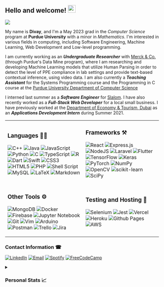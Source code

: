 ## Hello and welcome! <img src="https://raw.githubusercontent.com/MartinHeinz/MartinHeinz/master/wave.gif" width="25px">

<!-- <p align="center"> -->
<img src="https://readme-typing-svg.demolab.com?font=Times+New+Roman&duration=4000&height=60&pause=500&multiline=true&lines=Divay+Gupta;Software+Engineer+%7C+ML+Engineer+%7C+Full-Stack" />
<!-- <img src="https://github-stats-alpha.vercel.app/api?username=black-tul1p&cc=22272e&tc=37BCF6&ic=fff&bc=0000" />  -->
<!-- </p> -->

My name is **Divay**, and I'm a May 2023 grad in the *Computer Science* program at **Purdue University** with a minor in *Mathematics*. I'm interested in various fields in computing, including Software Engineering, Machine Learning, Web Development and Low-level programming. 

I am currently working as an ***Undergraduate Researcher*** with [Merck & Co.](https://www.merck.com/) (through Purdue's Data Mine program), where I am researching and developing Machine Learning models that utilize Human Parsing in order to detect the level of PPE compliance in lab settings and provide text-based contextual inference, using video data. I am also currently a ***Teaching Assistant*** for the Systems Programming course and the Programming in C course at the [Purdue University Department of Computer Science](https://www.cs.purdue.edu/)

I interned last summer as a ***Software Engineer*** for [Slalom](https://www.slalom.com/). I have also recently worked as a ***Full-Stack Web Developer*** for a local small business. I have previously worked at the [Department of Economy & Tourism, Dubai](https://www.visitdubai.com/) as an ***Applications Development Intern*** during Summer 2021.

<!-- (You can see my Portfolio page [here](https://black-tul1p.github.io/Portfolio/). It is a work-in-progress since I very recently learned React!) -->

<table>
  <tr>
    <td>
      <h3>Languages 👨‍💻</h3>
      <p>
      <img src="https://img.shields.io/badge/c++-%2300599C.svg?style=for-the-badge&logo=c%2B%2B&logoColor=white" alt="C++">
      <img src="https://img.shields.io/badge/java-%23ED8B00.svg?style=for-the-badge&logo=java&logoColor=white" alt="Java">
      <img src="https://img.shields.io/badge/javascript-%23323330.svg?style=for-the-badge&logo=javascript&logoColor=%23F7DF1E" alt="JavaScript">
      <img src="https://img.shields.io/badge/python-3670A0?style=for-the-badge&logo=python&logoColor=ffdd54" alt="Python">
      <img src="https://img.shields.io/badge/c-%2300599C.svg?style=for-the-badge&logo=c&logoColor=white" alt="C">
      <img src="https://img.shields.io/badge/typescript-%23007ACC.svg?style=for-the-badge&logo=typescript&logoColor=white" alt="TypeScript">
      <img src="https://img.shields.io/badge/r-%23276DC3.svg?style=for-the-badge&logo=r&logoColor=white" alt="R">
      <img src="https://img.shields.io/badge/dart-%230175C2.svg?style=for-the-badge&logo=dart&logoColor=white" alt="Dart">
      <img src="https://img.shields.io/badge/swift-F54A2A?style=for-the-badge&logo=swift&logoColor=white" alt="Swift">
      <img src="https://img.shields.io/badge/css3-%231572B6.svg?style=for-the-badge&logo=css3&logoColor=white" alt="CSS3">
      <img src="https://img.shields.io/badge/html5-%23E34F26.svg?style=for-the-badge&logo=html5&logoColor=white" alt="HTML5">
      <img src="https://img.shields.io/badge/php-%23777BB4.svg?style=for-the-badge&logo=php&logoColor=white" alt="PHP">
      <img src="https://img.shields.io/badge/shell_script-%23121011.svg?style=for-the-badge&logo=gnu-bash&logoColor=white" alt="Shell Script">
      <img src="https://img.shields.io/badge/mysql-%2300f.svg?style=for-the-badge&logo=mysql&logoColor=white" alt="MySQL">
      <img src="https://img.shields.io/badge/latex-%23008080.svg?style=for-the-badge&logo=latex&logoColor=white" alt="LaTeX">
      <img src="https://img.shields.io/badge/markdown-%23000000.svg?style=for-the-badge&logo=markdown&logoColor=white" alt="Markdown">
      </p>
    </td>
    <td>
      <h3>Frameworks ⚒</h3>
      <p>
      <img src="https://img.shields.io/badge/react-%2320232a.svg?style=for-the-badge&logo=react&logoColor=%2361DAFB" alt="React">
      <img src="https://img.shields.io/badge/express.js-%23404d59.svg?style=for-the-badge&logo=express&logoColor=%2361DAFB" alt="Express.js">
      <img src="https://img.shields.io/badge/node.js-6DA55F?style=for-the-badge&logo=node.js&logoColor=white" alt="NodeJS">
      <img src="https://img.shields.io/badge/laravel-%23FF2D20.svg?style=for-the-badge&logo=laravel&logoColor=white" alt="Laravel">
      <img src="https://img.shields.io/badge/Flutter-%2302569B.svg?style=for-the-badge&logo=Flutter&logoColor=white" alt="Flutter">
      <img src="https://img.shields.io/badge/TensorFlow-%23FF6F00.svg?style=for-the-badge&logo=TensorFlow&logoColor=white" alt="TensorFlow">
      <img src="https://img.shields.io/badge/Keras-%23D00000.svg?style=for-the-badge&logo=Keras&logoColor=white" alt="Keras">
      <img src="https://img.shields.io/badge/PyTorch-%23EE4C2C.svg?style=for-the-badge&logo=PyTorch&logoColor=white" alt="PyTorch">
      <img src="https://img.shields.io/badge/numpy-%23013243.svg?style=for-the-badge&logo=numpy&logoColor=white" alt="NumPy">
      <img src="https://img.shields.io/badge/opencv-%23white.svg?style=for-the-badge&logo=opencv&logoColor=white" alt="OpenCV">
      <img src="https://img.shields.io/badge/scikit--learn-%23F7931E.svg?style=for-the-badge&logo=scikit-learn&logoColor=white" alt="scikit-learn">
      <img src="https://img.shields.io/badge/SciPy-%230C55A5.svg?style=for-the-badge&logo=scipy&logoColor=%white" alt="SciPy">
      </p>
    </td>
  </tr>
  <tr>
    <td>
      <h3>Other Tools ⚙️</h3>
      <p>
      <img src="https://img.shields.io/badge/MongoDB-%234ea94b.svg?style=for-the-badge&logo=mongodb&logoColor=white" alt="MongoDB">
      <img src="https://img.shields.io/badge/docker-%230db7ed.svg?style=for-the-badge&logo=docker&logoColor=white" alt="Docker">
      <img src="https://img.shields.io/badge/firebase-%23039BE5.svg?style=for-the-badge&logo=firebase" alt="Firebase">
      <img src="https://img.shields.io/badge/jupyter-%23FA0F00.svg?style=for-the-badge&logo=jupyter&logoColor=white" alt="Jupyter Notebook">
      <img src="https://img.shields.io/badge/git-%23F05033.svg?style=for-the-badge&logo=git&logoColor=white" alt="Git">
      <img src="https://img.shields.io/badge/VIM-%2311AB00.svg?style=for-the-badge&logo=vim&logoColor=white" alt="Vim">
      <img src="https://img.shields.io/badge/-Arduino-00979D?style=for-the-badge&logo=Arduino&logoColor=white" alt="Arduino">
      <img src="https://img.shields.io/badge/Postman-FF6C37?style=for-the-badge&logo=postman&logoColor=white" alt="Postman">
      <img src="https://img.shields.io/badge/Trello-%23026AA7.svg?style=for-the-badge&logo=Trello&logoColor=white" alt="Trello">
      <img src="https://img.shields.io/badge/jira-%230A0FFF.svg?style=for-the-badge&logo=jira&logoColor=white" alt="Jira">
      </p>
    </td>
    <td>
      <h3>Testing and Hosting 🚀</h3>
      <p>
      <img src="https://img.shields.io/badge/-selenium-%43B02A?style=for-the-badge&logo=selenium&logoColor=white" alt="Selenium">
      <img src="https://img.shields.io/badge/-jest-%23C21325?style=for-the-badge&logo=jest&logoColor=white" alt="Jest">
      <img src="https://img.shields.io/badge/vercel-%23000000.svg?style=for-the-badge&logo=vercel&logoColor=white" alt="Vercel">
      <img src="https://img.shields.io/badge/heroku-%23430098.svg?style=for-the-badge&logo=heroku&logoColor=white" alt="Heroku">
      <img src="https://img.shields.io/badge/github%20pages-121013?style=for-the-badge&logo=github&logoColor=white" alt="Github Pages">
      <img src="https://img.shields.io/badge/AWS-%23FF9900.svg?style=for-the-badge&logo=amazon-aws&logoColor=white" alt="AWS">
      </p>
    </td>
  </tr>
</table>

### Contact Information ☎
[![LinkedIn](https://img.shields.io/badge/linkedin-%230077B5.svg?style=for-the-badge&logo=linkedin&logoColor=white)](https://www.linkedin.com/in/divay-gupta/)
[![Email](https://img.shields.io/badge/Email-D14836?style=for-the-badge&logo=gmail&logoColor=white)](mailto:divay7@gmail.com)
[![Spotify](https://img.shields.io/badge/Spotify-1ED760?style=for-the-badge&logo=spotify&logoColor=white)](https://open.spotify.com/user/42rh98tp3kag8qtlkmzstv33a?si=e148c231fc084dec)
[![FreeCodeCamp](https://img.shields.io/badge/Freecodecamp-%23123.svg?&style=for-the-badge&logo=freecodecamp&logoColor=green)](https://www.freecodecamp.org/black-tul1p)

<details>
<summary><h3>Personal Stats 📈</h3></summary>
<br>

![](http://github-profile-summary-cards.vercel.app/api/cards/profile-details?username=black-tul1p&theme=radical) 
![](http://github-profile-summary-cards.vercel.app/api/cards/repos-per-language?username=black-tul1p&theme=radical) 
![](http://github-profile-summary-cards.vercel.app/api/cards/most-commit-language?username=black-tul1p&theme=radical)


<br>
<h4> Coding & Listening to </h4>

[![spotify-github-profile](https://spotify-github-profile.vercel.app/api/view?uid=42rh98tp3kag8qtlkmzstv33a&cover_image=true&theme=novatorem&show_offline=true&background_color=000000&interchange=true&bar_color=a14eb1&bar_color_cover=true)](https://spotify-github-profile.vercel.app/api/view?uid=42rh98tp3kag8qtlkmzstv33a&redirect=true)

</details>

<!--

**black-tul1p/black-tul1p** is a ✨ _special_ ✨ repository because its `README.md` (this file) appears on your GitHub profile.

Here are some ideas to get you started:

- 🔭 I’m currently working on ...
- 🌱 I’m currently learning ...
- 👯 I’m looking to collaborate on ...
- 🤔 I’m looking for help with ...
- 💬 Ask me about ...
- 📫 How to reach me: ...
- 😄 Pronouns: ...
- ⚡ Fun fact: ...

-->
